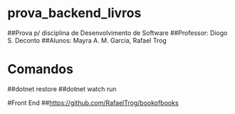 # prova_backend_livros

##Prova p/ disciplina de Desenvolvimento de Software
##Professor: Diogo S. Deconto
##Alunos: Mayra A. M. Garcia, Rafael Trog

# Comandos
##dotnet restore
##dotnet watch run

#Front End
##https://github.com/RafaelTrog/bookofbooks
